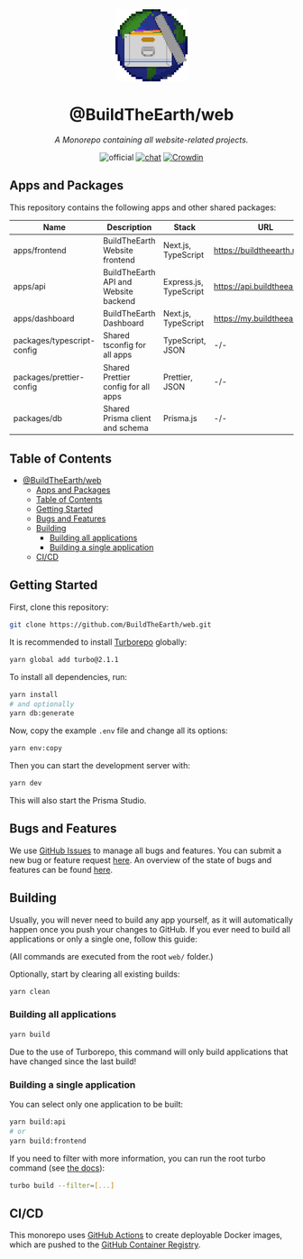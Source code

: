 <!-- markdownlint-disable -->
<div align="center">

<img width="128" src="https://github.com/BuildTheEarth/assets/blob/main/images/logos/logo_archive_2.png?raw=true" />

# @BuildTheEarth/web

_A Monorepo containing all website-related projects._

![official](https://go.buildtheearth.net/official-shield)
[![chat](https://img.shields.io/discord/706317564904472627.svg?color=768AD4&label=discord&logo=https%3A%2F%2Fdiscordapp.com%2Fassets%2F8c9701b98ad4372b58f13fd9f65f966e.svg)](https://discord.gg/buildtheearth)
[![Crowdin](https://badges.crowdin.net/buildtheearth-website/localized.svg)](https://crowdin.com/project/buildtheearth-website)

</div>
<!-- markdownlint-restore -->

## Apps and Packages

This repository contains the following apps and other shared packages:

| Name                       | Description                           | Stack                  | URL                           |
| -------------------------- | ------------------------------------- | ---------------------- | ----------------------------- |
| apps/frontend              | BuildTheEarth Website frontend        | Next.js, TypeScript    | https://buildtheearth.net     |
| apps/api                   | BuildTheEarth API and Website backend | Express.js, TypeScript | https://api.buildtheearth.net |
| apps/dashboard             | BuildTheEarth Dashboard               | Next.js, TypeScript    | https://my.buildtheearth.net  |
| packages/typescript-config | Shared tsconfig for all apps          | TypeScript, JSON       | -/-                           |
| packages/prettier-config   | Shared Prettier config for all apps   | Prettier, JSON         | -/-                           |
| packages/db                | Shared Prisma client and schema       | Prisma.js              | -/-                           |

## Table of Contents

+ [@BuildTheEarth/web](#buildtheearthweb)
  + [Apps and Packages](#apps-and-packages)
  + [Table of Contents](#table-of-contents)
  + [Getting Started](#getting-started)
  + [Bugs and Features](#bugs-and-features)
  + [Building](#building)
    + [Building all applications](#building-all-applications)
    + [Building a single application](#building-a-single-application)
  + [CI/CD](#cicd)

## Getting Started

First, clone this repository:

```bash
git clone https://github.com/BuildTheEarth/web.git 
```
It is recommended to install [Turborepo](https://turbo.build/repo/docs) globally:

```bash
yarn global add turbo@2.1.1
```

To install all dependencies, run:

```bash
yarn install
# and optionally
yarn db:generate
```
Now, copy the example `.env` file and change all its options:

```bash
yarn env:copy
```

Then you can start the development server with:

```bash
yarn dev
```
This will also start the Prisma Studio.

## Bugs and Features
We use [GitHub Issues](https://github.com/BuildTheEarth/website-frontend/issues) to manage all bugs and features. You can submit a new bug or feature request [here](https://github.com/BuildTheEarth/website-frontend/issues/new). An overview of the state of bugs and features can be found [here](https://github.com/orgs/BuildTheEarth/projects/11).

## Building

Usually, you will never need to build any app yourself, as it will automatically happen once you push your changes to GitHub. If you ever need to build all applications or only a single one, follow this guide:

(All commands are executed from the root `web/` folder.)

Optionally, start by clearing all existing builds:

```bash
yarn clean
```

### Building all applications

```bash
yarn build
```
Due to the use of Turborepo, this command will only build applications that have changed since the last build!

### Building a single application

You can select only one application to be built:

```bash
yarn build:api
# or
yarn build:frontend
```

If you need to filter with more information, you can run the root turbo command (see [the docs](https://turbo.build/repo/docs/reference/run#--filter-string)):

```bash
turbo build --filter=[...]
```

## CI/CD

This monorepo uses [GitHub Actions](https://github.com/BuildTheEarth/web/actions) to create deployable Docker images, which are pushed to the [GitHub Container Registry](https://github.com/orgs/BuildTheEarth/packages).
